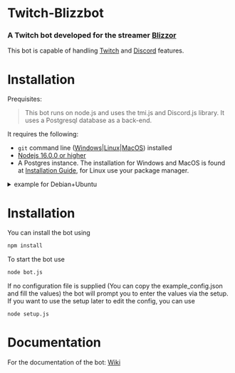 # Twitch-Blizzbot
### A Twitch bot developed for the streamer [Blizzor](https://twitch.tv/blizzor)

This bot is capable of handling [Twitch](https://twitch.tv) and [Discord](https://discord.com) features.

# Installation
Prequisites:
> This bot runs on node.js and uses the tmi.js and Discord.js library.  It uses a Postgresql database as a back-end.

It requires the following: 

- `git` command line ([Windows](https://git-scm.com/download/win)|[Linux](https://git-scm.com/book/en/v2/Getting-Started-Installing-Git)|[MacOS](https://git-scm.com/download/mac)) installed
- [Nodejs 16.0.0 or higher](http://nodejs.org/)
- A Postgres instance. The installation for Windows and MacOS is found at [Installation Guide](https://www.enterprisedb.com/downloads/postgres-postgresql-downloads), for Linux use your package manager.
<details>
<summary>example for Debian+Ubuntu</summary>

```zsh
# Create the file repository configuration:
sudo sh -c 'echo "deb http://apt.postgresql.org/pub/repos/apt $(lsb_release -cs)-pgdg main" > /etc/apt/sources.list.d/pgdg.list'

# Import the repository signing key:
wget --quiet -O - https://www.postgresql.org/media/keys/ACCC4CF8.asc | sudo apt-key add -

# Update the package lists:
sudo apt-get update

# Install the latest version of PostgreSQL.
# If you want a specific version, use 'postgresql-12' or similar instead of 'postgresql':
sudo apt-get -y install postgresql
```
</details>

# Installation
You can install the bot using
```sh
npm install
```
To start the bot use
```sh
node bot.js
```
If no configuration file is supplied (You can copy the example_config.json and fill the values) the bot will prompt you to enter the values via the setup.
If you want to use the setup later to edit the config, you can use 
```sh
node setup.js
```
# Documentation

For the documentation of the bot: [Wiki](https://github.com/Blizzor/Twitch-Blizzbot/wiki)<br>